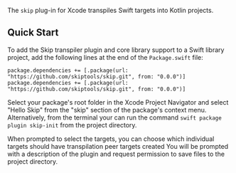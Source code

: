 The `skip` plug-in for Xcode transpiles Swift targets into Kotlin projects.

## Quick Start

To add the Skip transpiler plugin and core library support to a Swift library
project, add the following lines at the end of the `Package.swift` file:

```
package.dependencies += [.package(url: "https://github.com/skiptools/skip.git", from: "0.0.0")]
package.dependencies += [.package(url: "https://github.com/skiptools/skip.git", from: "0.0.0")]
```

Select your package's root folder in the Xcode Project Navigator
and select "Hello Skip" from the "skip" section of the package's
context menu.
Alternatively, from the terminal your can run the command 
`swift package plugin skip-init` from the project directory. 

When prompted to select the targets, you can choose which individual
targets should have transpilation peer targets created
You will be prompted with a description of the plugin and
request permission to save files to the project directory.
